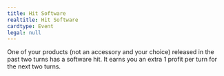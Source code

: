 ```yaml
---
title: Hit Software
realtitle: Hit Software
cardtype: Event
legal: null
---
```


One of your products (not an accessory and your choice) released in the past two turns has a software hit. It earns you an extra 1 profit per turn for the next two turns.
